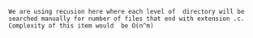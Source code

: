 `We are using recusion here where each level of 
directory will be searched manually for number of files
that end with extension .c. Complexity of this item would 
be O(n^m) `